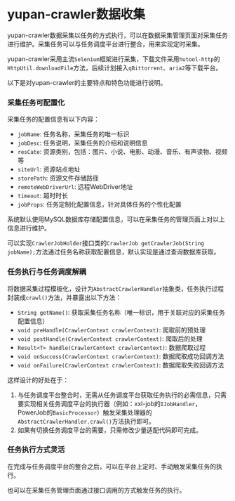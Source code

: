 # yupan-crawler数据收集

yupan-crawler数据采集以任务的方式执行，可以在数据采集管理页面对采集任务进行维护。采集任务可以与任务调度平台进行整合，用来实现定时采集。

yupan-crawler采用主流`Selenium`框架进行采集，下载文件采用`hutool-http`的`HttpUtil.downloadFile`方法，后续计划接入`qBittorrent`、`aria2`等下载平台。

以下是对yupan-crawler的主要特点和特色功能进行说明。

### 采集任务可配置化

采集任务的配置信息有以下内容：
- `jobName`: 任务名称，采集任务的唯一标识
- `jobDesc`: 任务说明，采集任务的介绍和说明信息
- `resCate`: 资源类别，包括：图片、小说、电影、动漫、音乐、有声读物、视频等
- `siteUrl`: 资源站点地址
- `storePath`: 资源文件存储路径
- `remoteWebDriverUrl`: 远程WebDriver地址
- `timeout`: 超时时长
- `jobProps`: 任务定制化配置信息，针对具体任务的个性化配置

系统默认使用MySQL数据库存储配置信息，可以在采集任务的管理页面上对以上信息进行维护。

可以实现`CrawlerJobHolder`接口类的`CrawlerJob getCrawlerJob(String jobName);`方法通过任务名称获取配置信息，默认实现是通过查询数据库获取。

### 任务执行与任务调度解耦

将数据采集过程模板化，设计为`AbstractCrawlerHandler`抽象类，任务执行过程封装成`crawl()`方法，并暴露出以下方法：
- `String getName()`: 获取采集任务名称（唯一标识，用于关联对应的采集任务配置信息）
- `void preHandle(CrawlerContext crawlerContext)`: 爬取前的预处理
- `void postHandle(CrawlerContext crawlerContext)`: 爬取后的处理
- `Result<T> handle(CrawlerContext crawlerContext)`: 数据爬取过程
- `void onSuccess(CrawlerContext crawlerContext)`: 数据爬取成功回调方法
- `void onFailure(CrawlerContext crawlerContext)`: 数据爬取失败回调方法

这样设计的好处在于：
1. 与任务调度平台整合时，无需从任务调度平台获取任务执行的必需信息，只需要实现相关任务调度平台的执行器（例如：xxl-job的`IJobHandler`，PowerJob的`BasicProcessor`）触发采集处理器的`AbstractCrawlerHandler.crawl()`方法执行即可。
2. 如果有切换任务调度平台的需要，只需修改少量适配代码即可完成。

### 任务执行方式灵活

在完成与任务调度平台的整合之后，可以在平台上定时、手动触发采集任务的执行。

也可以在采集任务管理页面通过接口调用的方式触发任务的执行。
